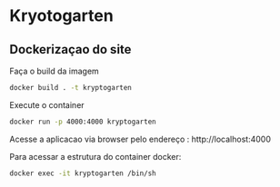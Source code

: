# Kryotogarten

## Dockerizaçao do site 

Faça o build da imagem 

```bash
docker build . -t kryptogarten
```

Execute o container 

```bash
docker run -p 4000:4000 kryptogarten
```

Acesse a aplicacao via browser pelo endereço : http://localhost:4000

Para acessar a estrutura do container docker: 

```bash
docker exec -it kryptogarten /bin/sh
```